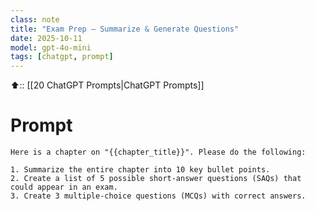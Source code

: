 ```yaml
---
class: note
title: "Exam Prep — Summarize & Generate Questions"
date: 2025-10-11
model: gpt-4o-mini
tags: [chatgpt, prompt]
---
```


⬆️:: [[20 ChatGPT Prompts|ChatGPT Prompts]]

# Prompt

```text
Here is a chapter on "{{chapter_title}}". Please do the following:

1. Summarize the entire chapter into 10 key bullet points.  
2. Create a list of 5 possible short-answer questions (SAQs) that could appear in an exam.  
3. Create 3 multiple-choice questions (MCQs) with correct answers.
```